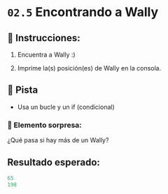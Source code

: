 # `02.5` Encontrando a Wally

## 📝 Instrucciones:

1. Encuentra a Wally :)

2. Imprime la(s) posición(es) de Wally en la consola.

## 📝 Pista

+ Usa un bucle y un if (condicional)

### :gem: Elemento sorpresa:

¿Qué pasa si hay más de un Wally?

## Resultado esperado:

```py
65
198
```
